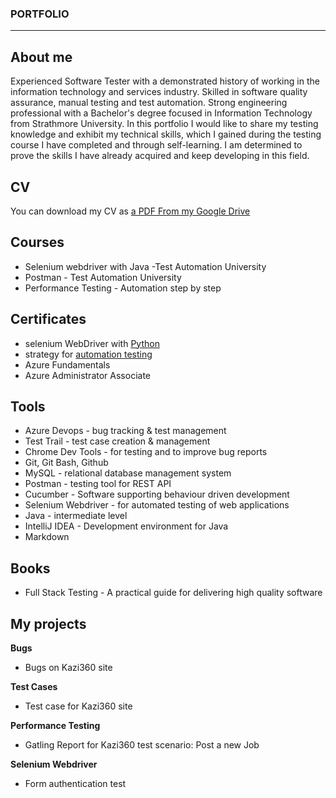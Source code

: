 ### PORTFOLIO
--------------------------------------------------------
## About me

Experienced Software Tester with a demonstrated history of working in the information technology and services industry. Skilled in software quality assurance, manual testing and test automation. Strong engineering professional with a Bachelor's degree focused in Information Technology from Strathmore University.
In this portfolio I would like to share my testing knowledge and exhibit my technical skills, which I gained during the testing course I have completed and through self-learning. I am determined to prove the skills I have already acquired and keep developing in this field. 

## CV

You can download my CV as [a PDF From my Google Drive](https://drive.google.com/file/d/1J2Wc7dWOZObxhNgWKs1T1ayiMKfUbQfP/view?usp=sharing)

## Courses

- Selenium webdriver with Java -Test Automation University
- Postman - Test Automation University
- Performance Testing - Automation step by step

## Certificates

- selenium WebDriver with [Python](https://testautomationu.applitools.com/certificate/?id=3a302557)
- strategy for [automation testing](https://testautomationu.applitools.com/certificate/?id=45f04042)
- Azure Fundamentals
- Azure Administrator Associate

## Tools

- Azure Devops - bug tracking & test management
- Test Trail - test case creation & management
- Chrome Dev Tools - for testing and to improve bug reports
- Git, Git Bash, Github
- MySQL - relational database management system
- Postman - testing tool for REST API
- Cucumber - Software supporting behaviour driven development
- Selenium Webdriver - for automated testing of web applications
- Java - intermediate level
- IntelliJ IDEA - Development environment for Java
- Markdown

## Books

- Full Stack Testing - A practical guide for delivering high quality software


## My projects

**Bugs**
- Bugs on Kazi360 site

**Test Cases**
- Test case for Kazi360 site

**Performance Testing**
- Gatling Report for Kazi360 test scenario: Post a new Job

**Selenium Webdriver**
- Form authentication test